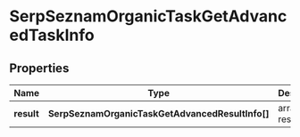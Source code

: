 # SerpSeznamOrganicTaskGetAdvancedTaskInfo

## Properties

| Name | Type | Description | Notes |
|------------ | ------------- | ------------- | -------------|
**result** | **SerpSeznamOrganicTaskGetAdvancedResultInfo[]** | array of results |[optional]|